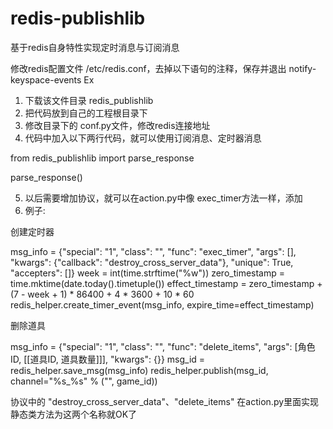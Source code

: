 # redis-publishlib
基于redis自身特性实现定时消息与订阅消息


修改redis配置文件 /etc/redis.conf，去掉以下语句的注释，保存并退出
notify-keyspace-events Ex



1. 下载该文件目录 redis_publishlib
2. 把代码放到自己的工程根目录下
3. 修改目录下的 conf.py文件，修改redis连接地址
4. 代码中加入以下两行代码，就可以使用订阅消息、定时器消息

  from redis_publishlib import parse_response
  
  parse_response()

5. 以后需要增加协议，就可以在action.py中像 exec_timer方法一样，添加
6. 例子: 

创建定时器

   msg_info = {"special": "1", "class": "", "func": "exec_timer", "args": [],
               "kwargs": {"callback": "destroy_cross_server_data"}, "unique": True,
               "accepters": []}
   week = int(time.strftime("%w"))
   zero_timestamp = time.mktime(date.today().timetuple())
   effect_timestamp = zero_timestamp + (7 - week + 1) * 86400 + 4 * 3600 + 10 * 60
   redis_helper.create_timer_event(msg_info, expire_time=effect_timestamp)
   
删除道具

   msg_info = {"special": "1", "class": "", "func": "delete_items", "args": [角色ID, [[道具ID, 道具数量]]],
               "kwargs": {}}
   msg_id = redis_helper.save_msg(msg_info)
   redis_helper.publish(msg_id, channel="%s_%s" % ("", game_id))
   
   
协议中的 "destroy_cross_server_data"、"delete_items" 在action.py里面实现静态类方法为这两个名称就OK了
